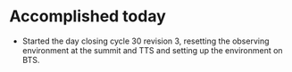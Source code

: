 # Accomplished today

* Started the day closing cycle 30 revision 3, resetting the observing environment at the summit and TTS and setting up the environment on BTS.